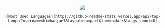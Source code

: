 <div align= "center">
    <img src="https://capsule-render.vercel.app/api?type=waving&color=0:8479d2,100:074474&height=240&text=HanJae's%20Github&animation=&fontColor=ffffff&fontSize=40" />

    ![Most Used Languages](https://github-readme-stats.vercel.app/api/top-langs/?username=Kimhanjae7&layout=compact&theme=dark&langs_count=6)
</div>
    
